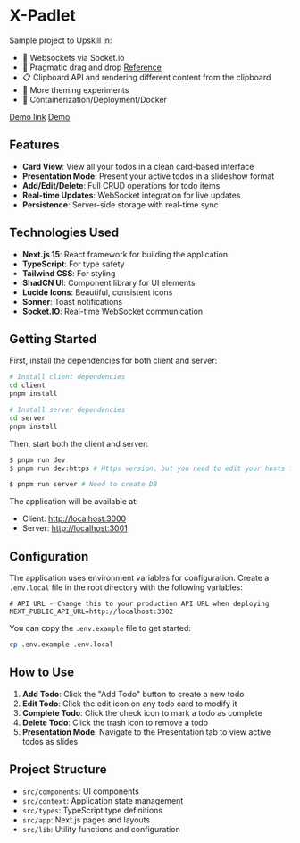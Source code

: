 # X-Padlet

Sample project to Upskill in:

- 🔌 Websockets via Socket.io
- 🐲 Pragmatic drag and drop [Reference](https://atlassian.design/components/pragmatic-drag-and-drop/examples/)
- 📋 Clipboard API and rendering different content from the clipboard
- 🎨 More theming experiments
- 🚢 Containerization/Deployment/Docker

[Demo link](https://www.loom.com/share/38cd8adb7411466fa1b8f45fb018bcaf)
[Demo](./videos/loom-vid.mp4)

## Features

- **Card View**: View all your todos in a clean card-based interface
- **Presentation Mode**: Present your active todos in a slideshow format
- **Add/Edit/Delete**: Full CRUD operations for todo items
- **Real-time Updates**: WebSocket integration for live updates
- **Persistence**: Server-side storage with real-time sync

## Technologies Used

- **Next.js 15**: React framework for building the application
- **TypeScript**: For type safety
- **Tailwind CSS**: For styling
- **ShadCN UI**: Component library for UI elements
- **Lucide Icons**: Beautiful, consistent icons
- **Sonner**: Toast notifications
- **Socket.IO**: Real-time WebSocket communication

## Getting Started

First, install the dependencies for both client and server:

```bash
# Install client dependencies
cd client
pnpm install

# Install server dependencies
cd server
pnpm install
```

Then, start both the client and server:

```bash
$ pnpm run dev
$ pnpm run dev:https # Https version, but you need to edit your hosts file to access at https://x-padlet.local:3001/

$ pnpm run server # Need to create DB
```

The application will be available at:

- Client: [http://localhost:3000](http://localhost:3000)
- Server: [http://localhost:3001](http://localhost:3001)

## Configuration

The application uses environment variables for configuration. Create a `.env.local` file in the root directory with the following variables:

```
# API URL - Change this to your production API URL when deploying
NEXT_PUBLIC_API_URL=http://localhost:3002
```

You can copy the `.env.example` file to get started:

```bash
cp .env.example .env.local
```

## How to Use

1. **Add Todo**: Click the "Add Todo" button to create a new todo
2. **Edit Todo**: Click the edit icon on any todo card to modify it
3. **Complete Todo**: Click the check icon to mark a todo as complete
4. **Delete Todo**: Click the trash icon to remove a todo
5. **Presentation Mode**: Navigate to the Presentation tab to view active todos as slides

## Project Structure

- `src/components`: UI components
- `src/context`: Application state management
- `src/types`: TypeScript type definitions
- `src/app`: Next.js pages and layouts
- `src/lib`: Utility functions and configuration
